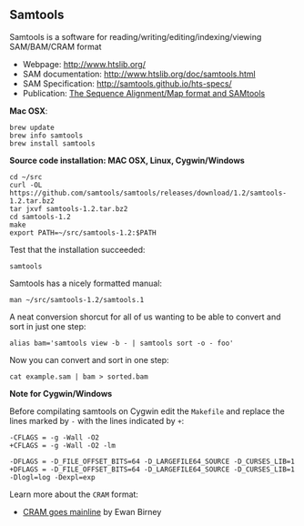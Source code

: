 ## Samtools

Samtools is a software for reading/writing/editing/indexing/viewing SAM/BAM/CRAM format

* Webpage: http://www.htslib.org/
* SAM documentation: http://www.htslib.org/doc/samtools.html
* SAM Specification: http://samtools.github.io/hts-specs/
* Publication: [The Sequence Alignment/Map format and SAMtools](http://www.ncbi.nlm.nih.gov/pubmed/19505943)

**Mac OSX**:

	brew update
	brew info samtools
	brew install samtools
	
**Source code installation: MAC OSX, Linux, Cygwin/Windows**

    cd ~/src
    curl -OL https://github.com/samtools/samtools/releases/download/1.2/samtools-1.2.tar.bz2
    tar jxvf samtools-1.2.tar.bz2
    cd samtools-1.2
    make
    export PATH=~/src/samtools-1.2:$PATH
    
Test that the installation succeeded:
    
    samtools
    
Samtools has a nicely formatted manual:

    man ~/src/samtools-1.2/samtools.1 
    
A neat conversion shorcut for all of us 
wanting to be able to convert and sort 
in just one step:

    alias bam='samtools view -b - | samtools sort -o - foo'

Now you can convert and sort in one step:

    cat example.sam | bam > sorted.bam
    
**Note for Cygwin/Windows**

Before compilating samtools on Cygwin  edit the `Makefile` and replace the 
lines marked by `-` with the lines indicated by `+`:

    -CFLAGS = -g -Wall -O2
    +CFLAGS = -g -Wall -O2 -lm
    
    -DFLAGS = -D_FILE_OFFSET_BITS=64 -D_LARGEFILE64_SOURCE -D_CURSES_LIB=1
    +DFLAGS = -D_FILE_OFFSET_BITS=64 -D_LARGEFILE64_SOURCE -D_CURSES_LIB=1 -Dlogl=log -Dexpl=exp
        
Learn more about the `CRAM` format:

* [CRAM goes mainline](http://genomeinformatician.blogspot.com/2014/08/cram-goes-mainline.html) by Ewan Birney 
    